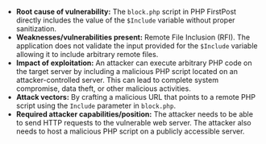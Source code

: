 - **Root cause of vulnerability:** The `block.php` script in PHP FirstPost directly includes the value of the `$Include` variable without proper sanitization.
- **Weaknesses/vulnerabilities present:** Remote File Inclusion (RFI). The application does not validate the input provided for the `$Include` variable allowing it to include arbitrary remote files.
- **Impact of exploitation:** An attacker can execute arbitrary PHP code on the target server by including a malicious PHP script located on an attacker-controlled server. This can lead to complete system compromise, data theft, or other malicious activities.
- **Attack vectors:** By crafting a malicious URL that points to a remote PHP script using the `Include` parameter in `block.php`.
- **Required attacker capabilities/position:** The attacker needs to be able to send HTTP requests to the vulnerable web server. The attacker also needs to host a malicious PHP script on a publicly accessible server.